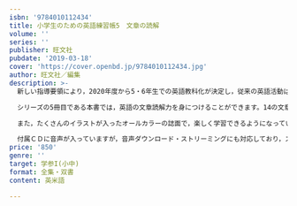 ```yaml
---
isbn: '9784010112434'
title: 小学生のための英語練習帳5　文章の読解
volume: ''
series: ''
publisher: 旺文社
pubdate: '2019-03-18'
cover: 'https://cover.openbd.jp/9784010112434.jpg'
author: 旺文社／編集
description: >-
  新しい指導要領により，2020年度から5・6年生での英語教科化が決定し，従来の英語活動は3・4年生に引き下げになりました。

  シリーズの5冊目である本書では，英語の文章読解力を身につけることができます。14の文章にそれぞれ問題がついていて，「読む力」をきたえることができます。

  また，たくさんのイラストが入ったオールカラーの誌面で，楽しく学習できるようになっています。

  付属ＣＤに音声が入っていますが，音声ダウンロード・ストリーミングにも対応しており，スマートフォン・タブレット・パソコンでも同じ音声が聞けるようになっています。
price: '850'
genre: ''
target: 学参I(小中)
format: 全集・双書
content: 英米語

---
```

